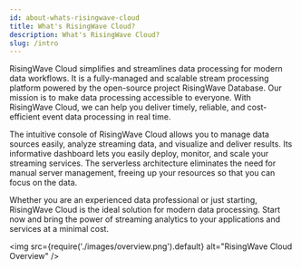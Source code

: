 ```yaml
---
id: about-whats-risingwave-cloud
title: What's RisingWave Cloud?
description: What's RisingWave Cloud?
slug: /intro
---
```


RisingWave Cloud simplifies and streamlines data processing for modern data workflows. It is a fully-managed and scalable stream processing platform powered by the open-source project RisingWave Database. Our mission is to make data processing accessible to everyone. With RisingWave Cloud, we can help you deliver timely, reliable, and cost-efficient event data processing in real time.

The intuitive console of RisingWave Cloud allows you to manage data sources easily, analyze streaming data, and visualize and deliver results. Its informative dashboard lets you easily deploy, monitor, and scale your streaming services. The serverless architecture eliminates the need for manual server management, freeing up your resources so that you can focus on the data.

Whether you are an experienced data professional or just starting, RisingWave Cloud is the ideal solution for modern data processing. Start now and bring the power of streaming analytics to your applications and services at a minimal cost.

<rollButton text="Quickstart" cloud="quickstart" block/>
<p></p>

<img
  src={require('./images/overview.png').default}
  alt="RisingWave Cloud Overview"
/>